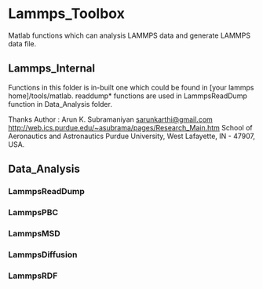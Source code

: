 # Lammps_Toolbox
Matlab functions which can analysis LAMMPS data and generate LAMMPS data file.

## Lammps_Internal

Functions in this folder is in-built one which could be found in [your lammps home]/tools/matlab. readdump* functions are used in LammpsReadDump function in Data_Analysis folder. 

Thanks  Author :  Arun K. Subramaniyan
            sarunkarthi@gmail.com
            http://web.ics.purdue.edu/~asubrama/pages/Research_Main.htm
            School of Aeronautics and Astronautics
            Purdue University, West Lafayette, IN - 47907, USA.

## Data_Analysis

### LammpsReadDump

### LammpsPBC

### LammpsMSD

### LammpsDiffusion

### LammpsRDF
